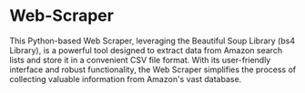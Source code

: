 # Web-Scraper
This Python-based Web Scraper, leveraging the Beautiful Soup Library (bs4 Library), is a powerful tool designed to extract data from Amazon search lists and store it in a convenient CSV file format. With its user-friendly interface and robust functionality, the Web Scraper simplifies the process of collecting valuable information from Amazon's vast database.
